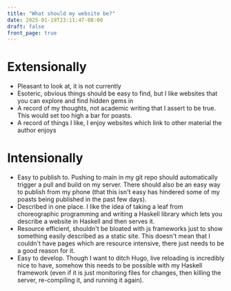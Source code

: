 ```yaml
---
title: "What should my website be?"
date: 2025-01-19T23:11:47-08:00
draft: false
front_page: true
---
```


# Extensionally
+ Pleasant to look at, it is not currently
+ Esoteric, obvious things should be easy to find, but I like websites that you can explore and find hidden gems in
+ A record of my thoughts, not academic writing that I assert to be true. This would set too high a bar for poasts.
+ A record of things I like, I enjoy websites which link to other material the author enjoys

# Intensionally
+ Easy to publish to. Pushing to main in my git repo should automatically trigger a pull and build on my server. There should also be an easy way to publish from my phone (that this isn't easy has hindered some of my poasts being published in the past few days).
+ Described in one place. I like the idea of taking a leaf from choreographic programming and writing a Haskell library which lets you describe a website in Haskell and then serves it.
+ Resource efficient, shouldn't be bloated with js frameworks just to show something easily described as a static site. This doesn't mean that I couldn't have pages which are resource intensive, there just needs to be a good reason for it.
+ Easy to develop. Though I want to ditch Hugo, live reloading is incredibly nice to have, somehow this needs to be possible with my Haskell framework (even if it is just monitoring files for changes, then killing the server, re-compiling it, and running it again).
